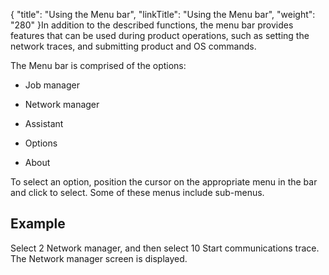 {
    "title": "Using the Menu bar",
    "linkTitle": "Using the Menu bar",
    "weight": "280"
}In addition to the described functions, the menu bar provides features that can be used during product operations, such as setting the network traces, and submitting product and OS commands.

The Menu bar is comprised of the options:

-   Job manager

<!-- -->

-   Network manager

<!-- -->

-   Assistant

<!-- -->

-   Options

<!-- -->

-   About

To select an option, position the cursor on the appropriate menu in the bar and click to select. Some of these menus include sub-menus.

## Example

Select <span class="bold_in_para">2 Network manage</span>r, and then select <span class="bold_in_para">10 Start communications trace</span>. The Network manager screen is displayed.
